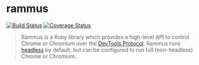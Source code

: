 # rammus

[![Build Status](https://travis-ci.org/eric-pigeon/rammus.svg?branch=master)](https://travis-ci.org/eric-pigeon/rammus) [![Coverage Status](https://coveralls.io/repos/github/eric-pigeon/rammus/badge.svg?branch=master)](https://coveralls.io/github/eric-pigeon/rammus?branch=master)

> Rammus is a Ruby library which provides a high-level API to control Chrome or Chromium over the [DevTools Protocol](https://chromedevtools.github.io/devtools-protocol/). Rammus runs [headless](https://developers.google.com/web/updates/2017/04/headless-chrome) by default, but can be configured to run full (non-headless) Chrome or Chromium.
